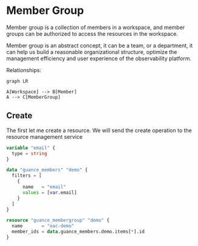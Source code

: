 # Member Group

Member group is a collection of members in a workspace, and member groups can be authorized to access the resources in
the workspace.

Member group is an abstract concept, it can be a team, or a department, it can help us build a reasonable organizational
structure, optimize the management efficiency and user experience of the observability platform.

Relationships:

```mermaid
graph LR

A[Workspace] --> B[Member]
A --> C[MemberGroup]
```

## Create

The first let me create a resource. We will send the create operation to the resource management service

```terraform
variable "email" {
  type = string
}

data "guance_members" "demo" {
  filters = [
    {
      name   = "email"
      values = [var.email]
    }
  ]
}

resource "guance_membergroup" "demo" {
  name       = "oac-demo"
  member_ids = data.guance_members.demo.items[*].id
}
```
